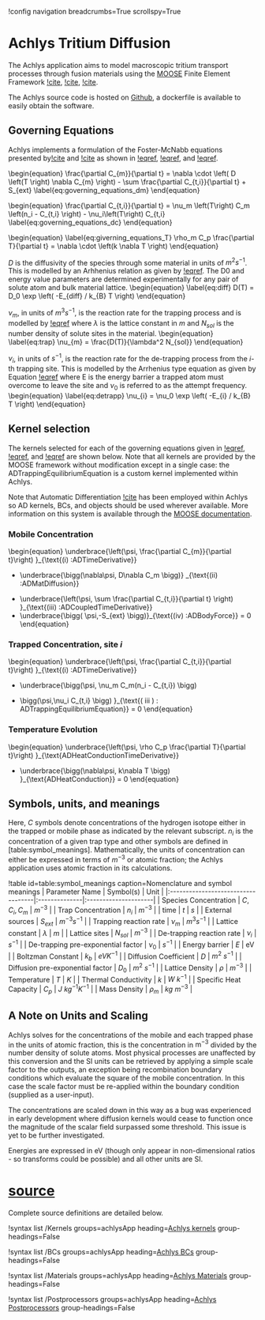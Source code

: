 !config navigation breadcrumbs=True scrollspy=True

# Achlys Tritium Diffusion

The Achlys application aims to model macroscopic tritium transport processes through fusion materials 
using the [MOOSE](http://mooseframework.org) Finite Element Framework [!cite](moose_permann2020),  [!cite](moose_multi_gaston2015),  [!cite](moose_ad_lindsay2021).

The Achlys source code is hosted on [Github](https://github.com/aurora-multiphysics/achlys), 
a dockerfile is available to easily obtain the software.

## Governing Equations

Achlys implements a formulation of the Foster-McNabb equations presented by[!cite](HODILLE2015) and 
 [!cite](DELAPORTE2019) as shown in [!eqref](eq:governing_equations_dm), [!eqref](eq:governing_equations_dc), 
and [!eqref](eq:giverning_equations_T).


\begin{equation}
\frac{\partial C_{m}}{\partial t} = \nabla  \cdot \left( D \left(T \right) \nabla  C_{m} \right) - \sum \frac{\partial C_{t,i}}{\partial t} + S_{ext}
\label{eq:governing_equations_dm}
\end{equation}

\begin{equation}
\frac{\partial C_{t,i}}{\partial t} = \nu_m \left(T\right) C_m \left(n_i - C_{t,i} \right) - \nu_i\left(T\right) C_{t,i}
\label{eq:governing_equations_dc}
\end{equation}

\begin{equation}
\label{eq:giverning_equations_T}
\rho_m C_p \frac{\partial T}{\partial t} = \nabla \cdot \left(k \nabla T \right)
\end{equation}

 $D$ is the diffusivity of the species through some material in units of $m^{2}s^{-1}$. 
 This is modelled by an Arhhenius relation as given by [!eqref](eq:diff). 
 The D0 and energy value parameters are determined experimentally for any pair of solute atom and bulk material lattice.
\begin{equation}
\label{eq:diff}
D(T) = D_0 \exp \left( -E_{diff} / k_{B} T \right)
\end{equation}


 $\nu_{m}$, in units of $m^{3}s^{-1}$, is the reaction rate for the trapping process and is modelled 
 by [!eqref](eq:trap) where $\lambda$ is the lattice constant in $m$ and $N_{sol}$ is the 
 number density of solute sites in the material.
\begin{equation}
\label{eq:trap}
\nu_{m} = \frac{D(T)}{\lambda^2 N_{sol}}
\end{equation}


$\nu_{i}$, in units of $s^{-1}$, is the reaction rate for the de-trapping process from the $i$-th 
trapping site. This is modelled by the Arrhenius type equation as given by Equation [!eqref](eq:detrapp)
where E is the energy barrier a trapped atom must overcome to leave the site and $\nu_{0}$ is 
referred to as the attempt frequency.
\begin{equation}
\label{eq:detrapp}
\nu_{i} = \nu_0 \exp \left( -E_{i} / k_{B} T \right)
\end{equation}

## Kernel selection

The kernels selected for each of the governing equations given in  [!eqref](eq:governing_equations_dm),
 [!eqref](eq:governing_equations_dc), and [!eqref](eq:giverning_equations_T) are shown below. 
Note that all kernels are 
provided by the MOOSE framework without modification except in a single case: 
the ADTrappingEquilibriumEquation is a custom kernel implemented within Achlys.

Note that Automatic Differentiation [!cite](moose_ad_lindsay2021) has been employed within Achlys so 
AD kernels, BCs, and objects should be used wherever available. More information on this system is available through 
the [MOOSE documentation](https://mooseframework.inl.gov/automatic\_differentiation/index.html).

### Mobile Concentration

\begin{equation}
\underbrace{\left(\psi, \frac{\partial C_{m}}{\partial t}\right) }_{\text{(i) \:ADTimeDerivative}}
- \underbrace{\bigg(\nabla\psi, D\nabla C_m \bigg)} _{\text{(ii) \:ADMatDiffusion}}
+ \underbrace{\left(\psi, \sum \frac{\partial C_{t,i}}{\partial t} \right) }_{\text{(iii) \:ADCoupledTimeDerivative}}
+ \underbrace{\bigg( \psi,-S_{ext} \bigg)}_{\text{(iv) \:ADBodyForce}} = 0
\end{equation}

### Trapped Concentration, site $i$

\begin{equation}
\underbrace{\left(\psi, \frac{\partial C_{t,i}}{\partial t}\right) }_{\text{(i) \:ADTimeDerivative}}
- \underbrace{\bigg(\psi, \nu_m C_m(n_i - C_{t,i}) \bigg)
+ \bigg(\psi,\nu_i C_{t,i}  \bigg) }_{\text{( iii ) \: ADTrappingEquilibriumEquation}}
= 0
\end{equation}

### Temperature Evolution

\begin{equation}
\underbrace{\left(\psi, \rho C_p \frac{\partial T}{\partial t}\right) }_{\text{ADHeatConductionTimeDerivative}}
- \underbrace{\bigg(\nabla\psi, k\nabla T \bigg)  }_{\text{ADHeatConduction}} = 0
\end{equation}

## Symbols, units, and meanings

Here, $C$ symbols denote concentrations of the hydrogen isotope either
in the trapped or mobile phase as indicated by the relevant subscript.
$n_i$ is the concentration of a given trap type and other symbols are
defined in [table:symbol_meanings].
Mathematically, the units of concentration can either be expressed in
terms of $m^{-3}$ or atomic fraction; the Achlys application uses
atomic fraction in its calculations.

!table id=table:symbol_meanings caption=Nomenclature and symbol meanings
| Parameter Name                     | Symbol(s)     | Unit                 |
|:-----------------------------------|:--------------|:---------------------|
| Species Concentration              | $C, C_i, C_m$ | $m^{-3}$             |
| Trap Concentration                 | $n_i$         | $m^{-3}$             |
| time                               | $t$           | $s$                  |
| External sources                   | $S_{ext}$     | $m^{-3}s^{-1}$       |
| Trapping reaction rate             | $\nu_{m}$     | $m^{3}s^{-1}$        |
| Lattice constant                   | $\lambda$     | $m$                  |
| Lattice sites                      | $N_{sol}$     | $m^{-3}$             |
| De-trapping reaction rate          | $\nu_{i}$     | $s^{-1}$             |
| De-trapping pre-exponential factor | $\nu_0$       | $s^{-1}$             |
| Energy barrier                     | $E$           | eV                   |
| Boltzman Constant                  | $k_b$         | $eV K^{-1}$          |
| Diffusion Coefficient              | $D$           | $m^2\:s^{-1}$        |
| Diffusion pre-exponential factor   | $D_0$         | $m^2\:s^{-1}$        |
| Lattice Density                    | $\rho$        | $m^{-3}$             |
| Temperature                        | $T$           | $K$                  |
| Thermal Conductivity               | $k$           | $W\:k^{-1}$          |
| Specific Heat Capacity             | $C_p$         | $J \:kg^{-1} K^{-1}$ |
| Mass Density                       | $\rho_m$      | $kg\: m^{-3}$        |

## A Note on Units and Scaling

Achlys solves for the concentrations of the mobile and each trapped phase in the units of atomic fraction,
this is the concentration in $\text{m}^{-3}$ divided by the number density of solute atoms. 
Most physical processes are unaffected by this conversion and the SI units can be retrieved by 
applying a simple scale factor to the outputs, an exception being recombination boundary conditions 
which evaluate the square of the mobile concentration. In this case the scale factor must be re-applied 
within the boundary condition (supplied as a user-input).

 The concentrations are scaled down in this way as a bug was experienced in early development where
 diffusion kernels would cease to function once the magnitude of the scalar field surpassed some threshold.
 This issue is yet to be further investigated. 

 Energies are expressed in eV (though only appear in non-dimensional ratios - so transforms could be possible) 
 and all other units are SI.

# [source](/source)

Complete source definitions are detailed below.

!syntax list /Kernels groups=achlysApp heading=[Achlys kernels](/kernels/index.md) group-headings=False

!syntax list /BCs groups=achlysApp heading=[Achlys BCs](/bcs/index.md) group-headings=False

!syntax list /Materials groups=achlysApp heading=[Achlys Materials](/materials/index.md) group-headings=False

!syntax list /Postprocessors groups=achlysApp heading=[Achlys Postprocessors](/postprocessors/index.md) group-headings=False

